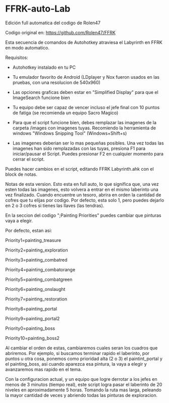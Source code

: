 # FFRK-auto-Lab
Edición full automatica del codigo de Rolen47

Codigo original en: https://github.com/Rolen47/FFRK

Esta secuencia de comandos de Autohotkey atraviesa el Labyrinth en FFRK en modo automatico. 

Requisitos:

  - Autohotkey instalado en tu PC
  - Tu emulador favorito de Android (LDplayer y Nox fueron usados en las pruebas, con una resolucion de 540x960)
  - Las opciones graficas deben estar en "Simplified Display" para que el ImageSearch funcione bien
  - Tu equipo debe ser capaz de vencer incluso el jefe final con 10 puntos de fatiga (se recomienda un equipo Sacro Magico)

  - Para que el script funcione bien, debes remplazar las imagenes de la carpeta /images con imagenes tuyas. Recomiendo la herramienta de windows "Windows Snipping Tool" (Windows+Shift+s)
  - Las imagenes deberian ser lo mas pequeñas posibles. Una vez todas las imagenes han sido remplazadas con las tuyas, presiona F1 para iniciar/pausar el Script. Puedes presionar F2 en cualquier momento para cerrar el script.

Puedes hacer cambios en el script, editando FFRK Labyrinth.ahk con el block de notas.

Notas de esta version. Esto esta en full auto, lo que significa que, una vez esten todas las imagenes, esto volvera a entrar en el mismo laberinto una vez finalizado. Cuando encuentre un tesoro, abrira en orden la cantidad de cofres que tu elijas por codigo. Por defecto, esta solo 1, pero puedes dejarlo en 2 o 3 cofres si tienes las llaves (las tendras).

En la seccion del codigo ";Painting Priorities" puedes cambiar que pinturas vaya a elegir.

Por defecto, estan asi:

Priority1=painting_treasure

Priority2=painting_exploration

Priority3=painting_combatred

Priority4=painting_combatorange

Priority5=painting_combatgreen

Priority6=painting_onslaught

Priority7=painting_restoration

Priority8=painting_portal

Priority9=painting_portal2

Priority0=painting_boss

Priority10=painting_boss2

Al cambiar el orden de estas, cambiaremos cuales seran los cuadros que abriremos. Por ejemplo, si buscamos terminar rapido el laberinto, por puntos u otra cosa, ponemos como prioridad alta (2 o 3) el paintint_portal y el painting_boss, asi cuando aparezca esa pintura, la vaya a elegir y avanzaremos mas rapido en el tema.

Con la configuracion actual, y un equipo que logre derrotar a los jefes en menos de 3 minutos (tiempo real), este script logra pasar el laberinto de 20 niveles en aproximadamente 5 horas. Tomando la ruta mas larga, peleando la mayor cantidad de veces y abriendo todas las pinturas de exploracion.
